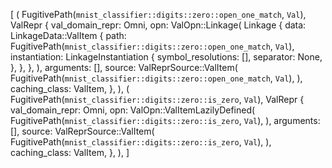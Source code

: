 [
    (
        FugitivePath(`mnist_classifier::digits::zero::open_one_match`, `Val`),
        ValRepr {
            val_domain_repr: Omni,
            opn: ValOpn::Linkage(
                Linkage {
                    data: LinkageData::ValItem {
                        path: FugitivePath(`mnist_classifier::digits::zero::open_one_match`, `Val`),
                        instantiation: LinkageInstantiation {
                            symbol_resolutions: [],
                            separator: None,
                        },
                    },
                },
            ),
            arguments: [],
            source: ValReprSource::ValItem(
                FugitivePath(`mnist_classifier::digits::zero::open_one_match`, `Val`),
            ),
            caching_class: ValItem,
        },
    ),
    (
        FugitivePath(`mnist_classifier::digits::zero::is_zero`, `Val`),
        ValRepr {
            val_domain_repr: Omni,
            opn: ValOpn::ValItemLazilyDefined(
                FugitivePath(`mnist_classifier::digits::zero::is_zero`, `Val`),
            ),
            arguments: [],
            source: ValReprSource::ValItem(
                FugitivePath(`mnist_classifier::digits::zero::is_zero`, `Val`),
            ),
            caching_class: ValItem,
        },
    ),
]